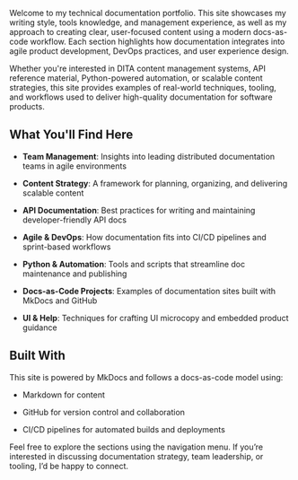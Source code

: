 Welcome to my technical documentation portfolio. This site showcases my writing style, tools knowledge, and management experience, as well as my approach to creating clear, user-focused content using a modern docs-as-code workflow. Each section highlights how documentation integrates into agile product development, DevOps practices, and user experience design.

Whether you're interested in DITA content management systems, API reference material, Python-powered automation, or scalable content strategies, this site provides examples of real-world techniques, tooling, and workflows used to deliver high-quality documentation for software products.

## What You'll Find Here
* **Team Management**: Insights into leading distributed documentation teams in agile environments

* **Content Strategy**: A framework for planning, organizing, and delivering scalable content

* **API Documentation**: Best practices for writing and maintaining developer-friendly API docs

* **Agile & DevOps**: How documentation fits into CI/CD pipelines and sprint-based workflows

* **Python & Automation**: Tools and scripts that streamline doc maintenance and publishing

* **Docs-as-Code Projects**: Examples of documentation sites built with MkDocs and GitHub

* **UI & Help**: Techniques for crafting UI microcopy and embedded product guidance

## Built With
This site is powered by MkDocs and follows a docs-as-code model using:

* Markdown for content

* GitHub for version control and collaboration

* CI/CD pipelines for automated builds and deployments

Feel free to explore the sections using the navigation menu. If you’re interested in discussing documentation strategy, team leadership, or tooling, I’d be happy to connect.
